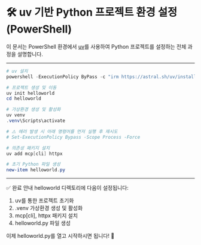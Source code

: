 # 🛠️ uv 기반 Python 프로젝트 환경 설정 (PowerShell)

이 문서는 PowerShell 환경에서 [uv](https://github.com/astral-sh/uv)를 사용하여 Python 프로젝트를 설정하는 전체 과정을 설명합니다.

---

```powershell
# uv 설치
powershell -ExecutionPolicy ByPass -c "irm https://astral.sh/uv/install.ps1 | iex"

# 프로젝트 생성 및 이동
uv init helloworld
cd helloworld

# 가상환경 생성 및 활성화
uv venv
.venv\Scripts\activate

# ⚠️ 에러 발생 시 아래 명령어를 먼저 실행 후 재시도
# Set-ExecutionPolicy Bypass -Scope Process -Force

# 의존성 패키지 설치
uv add mcp[cli] httpx

# 초기 Python 파일 생성
new-item helloworld.py
```
---
✅ 완료 안내
helloworld 디렉토리에 다음이 설정됩니다:
1. uv를 통한 프로젝트 초기화
2. .venv 가상환경 생성 및 활성화
3. mcp[cli], httpx 패키지 설치
4. helloworld.py 파일 생성

이제 helloworld.py를 열고 시작하시면 됩니다! 🚀
